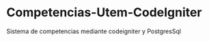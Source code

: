 Competencias-Utem-CodeIgniter
=============================

Sistema de competencias mediante codeigniter y PostgresSql
